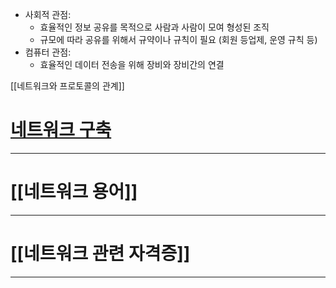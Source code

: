 - 사회적 관점: 
	- 효율적인 정보 공유를 목적으로 사람과 사람이 모여 형성된 조직
	- 규모에 따라 공유를 위해서 규약이나 규칙이 필요 (회원 등업제, 운영 규칙 등)
- 컴퓨터 관점: 
	- 효율적인 데이터 전송을 위해 장비와 장비간의 연결

[[네트워크와 프로토콜의 관계]]

# [네트워크 구축](BuildingNetwork.md)
---

# [[네트워크 용어]]
---

# [[네트워크 관련 자격증]]
---
